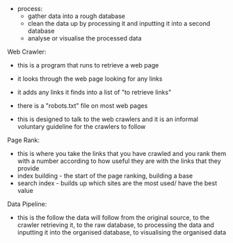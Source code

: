 - process:
  - gather data into a rough database
  - clean the data up by processing it and inputting it into a second database
  - analyse or visualise the processed data

Web Crawler:
  - this is a program that runs to retrieve a web page
  - it looks through the web page looking for any links
  - it adds any links it finds into a list of "to retrieve links"

  - there is a "robots.txt" file on most web pages
  - this is designed to talk to the web crawlers and it is an informal voluntary guideline for the crawlers to follow

Page Rank:
  - this is where you take the links that you have crawled and you rank them with a number according to how useful they are with the links that they provide
  - index building - the start of the page ranking, building a base
  - search index - builds up which sites are the most used/ have the best value

Data Pipeline:
  - this is the follow the data will follow from the original source, to the crawler retrieving it, to the raw database, to processing the data and inputting it into the organised database, to visualising the organised data
